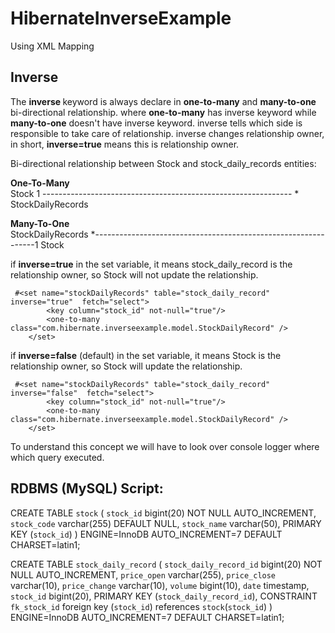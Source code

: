 # HibernateInverseExample
Using XML Mapping

Inverse
-------
The <b> inverse </b> keyword is always declare in <b>one-to-many</b> and <b>many-to-one</b> bi-directional relationship.
where <b>one-to-many</b> has inverse keyword while <b>many-to-one</b> doesn't have inverse keyword.
inverse tells which side is responsible to take care of relationship.
inverse changes relationship owner, in short, <b>inverse=true</b> means this is relationship owner.

Bi-directional relationship between Stock and stock_daily_records entities:

<b>One-To-Many</b><br>
Stock  1 -------------------------------------------------------------- * StockDailyRecords

<b>Many-To-One</b><br>
StockDailyRecords *---------------------------------------------------------------1 Stock


if <b>inverse=true</b> in the set variable, it means stock_daily_record is the relationship owner, so Stock will not update 
the relationship.

     #<set name="stockDailyRecords" table="stock_daily_record" inverse="true"  fetch="select">
			<key column="stock_id" not-null="true"/>
			<one-to-many class="com.hibernate.inverseexample.model.StockDailyRecord" />
		</set>

if <b>inverse=false</b> (default) in the set variable, it means Stock is the relationship owner, so Stock will update 
the relationship.

     #<set name="stockDailyRecords" table="stock_daily_record" inverse="false"  fetch="select">
			<key column="stock_id" not-null="true"/>
			<one-to-many class="com.hibernate.inverseexample.model.StockDailyRecord" />
		</set>

To understand this concept we will have to look over console logger where which query executed.

RDBMS (MySQL) Script:
---------------------

CREATE TABLE `stock` (
  `stock_id` bigint(20) NOT NULL AUTO_INCREMENT,
   `stock_code` varchar(255) DEFAULT NULL,
  `stock_name` varchar(50),
   PRIMARY KEY (`stock_id`)
) ENGINE=InnoDB AUTO_INCREMENT=7 DEFAULT CHARSET=latin1;

CREATE TABLE `stock_daily_record` (
   `stock_daily_record_id` bigint(20) NOT NULL AUTO_INCREMENT,
   `price_open` varchar(255),
  `price_close` varchar(10),
  `price_change` varchar(10),
  `volume` bigint(10),
  `date` timestamp,
  `stock_id` bigint(20),
   PRIMARY KEY (`stock_daily_record_id`),
   CONSTRAINT `fk_stock_id` foreign key (`stock_id`) references `stock`(`stock_id`)
) ENGINE=InnoDB AUTO_INCREMENT=7 DEFAULT CHARSET=latin1;

